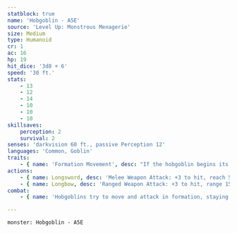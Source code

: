 ```yaml
---
statblock: true
name: 'Hobgoblin - A5E'
source: 'Level Up: Monstrous Menagerie'
size: Medium
type: Humanoid
cr: 1
ac: 16
hp: 19
hit_dice: '3d8 + 6'
speed: '30 ft.'
stats:
    - 13
    - 12
    - 14
    - 10
    - 10
    - 10
skillsaves:
    perception: 2
    survival: 2
senses: 'darkvision 60 ft., passive Perception 12'
languages: 'Common, Goblin'
traits:
    - { name: 'Formation Movement', desc: "If the hobgoblin begins its turn within 5 feet of an ally that is not incapacitated, its movement doesn't provoke opportunity attacks." }
actions:
    - { name: Longsword, desc: 'Melee Weapon Attack: +3 to hit, reach 5 ft., one target. Hit: 5 (1d8 + 1) slashing damage, or 10 (2d8 + 1) slashing damage if within 5 feet of an ally that is not incapacitated.' }
    - { name: Longbow, desc: 'Ranged Weapon Attack: +3 to hit, range 150/600 ft., one target. Hit: 5 (1d8 + 1) piercing damage.' }
combat:
    - { name: 'Hobgoblins try to move and attack in formation, staying within 5 feet of an ally', desc: "The first hobgoblin to approach an enemy often readies an action to attack when it's joined by an ally. Hobgoblins look for advantages that can be found from cover, darkness, flanking, or terrain. Hobgoblins retreat only when ordered to or when all superiors are killed and they are reduced to half their original number. Even when retreating, one hobgoblin sometimes remains behind to hold off an enemy while the others withdraw." }

---
```

```statblock
monster: Hobgoblin - A5E
```
